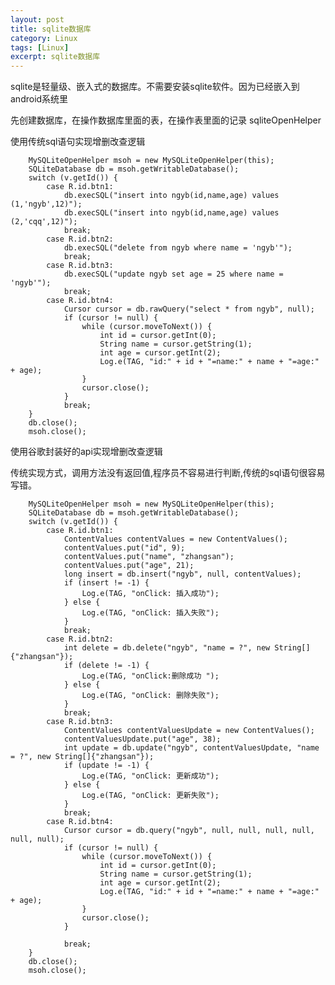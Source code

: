 ```yaml
---
layout: post
title: sqlite数据库
category: Linux
tags: [Linux]
excerpt: sqlite数据库
---
```


sqlite是轻量级、嵌入式的数据库。不需要安装sqlite软件。因为已经嵌入到android系统里

先创建数据库，在操作数据库里面的表，在操作表里面的记录 sqliteOpenHelper 

使用传统sql语句实现增删改查逻辑


        MySQLiteOpenHelper msoh = new MySQLiteOpenHelper(this);
        SQLiteDatabase db = msoh.getWritableDatabase();
        switch (v.getId()) {
            case R.id.btn1:
                db.execSQL("insert into ngyb(id,name,age) values (1,'ngyb',12)");
                db.execSQL("insert into ngyb(id,name,age) values (2,'cqq',12)");
                break;
            case R.id.btn2:
                db.execSQL("delete from ngyb where name = 'ngyb'");
                break;
            case R.id.btn3:
                db.execSQL("update ngyb set age = 25 where name = 'ngyb'");
                break;
            case R.id.btn4:
                Cursor cursor = db.rawQuery("select * from ngyb", null);
                if (cursor != null) {
                    while (cursor.moveToNext()) {
                        int id = cursor.getInt(0);
                        String name = cursor.getString(1);
                        int age = cursor.getInt(2);
                        Log.e(TAG, "id:" + id + "=name:" + name + "=age:" + age);
                    }
                    cursor.close();
                }
                break;
        }
        db.close();
        msoh.close();


使用谷歌封装好的api实现增删改查逻辑

传统实现方式，调用方法没有返回值,程序员不容易进行判断,传统的sql语句很容易写错。

        MySQLiteOpenHelper msoh = new MySQLiteOpenHelper(this);
        SQLiteDatabase db = msoh.getWritableDatabase();
        switch (v.getId()) {
            case R.id.btn1:
                ContentValues contentValues = new ContentValues();
                contentValues.put("id", 9);
                contentValues.put("name", "zhangsan");
                contentValues.put("age", 21);
                long insert = db.insert("ngyb", null, contentValues);
                if (insert != -1) {
                    Log.e(TAG, "onClick: 插入成功");
                } else {
                    Log.e(TAG, "onClick: 插入失败");
                }
                break;
            case R.id.btn2:
                int delete = db.delete("ngyb", "name = ?", new String[]{"zhangsan"});
                if (delete != -1) {
                    Log.e(TAG, "onClick:删除成功 ");
                } else {
                    Log.e(TAG, "onClick: 删除失败");
                }
                break;
            case R.id.btn3:
                ContentValues contentValuesUpdate = new ContentValues();
                contentValuesUpdate.put("age", 38);
                int update = db.update("ngyb", contentValuesUpdate, "name = ?", new String[]{"zhangsan"});
                if (update != -1) {
                    Log.e(TAG, "onClick: 更新成功");
                } else {
                    Log.e(TAG, "onClick: 更新失败");
                }
                break;
            case R.id.btn4:
                Cursor cursor = db.query("ngyb", null, null, null, null, null, null);
                if (cursor != null) {
                    while (cursor.moveToNext()) {
                        int id = cursor.getInt(0);
                        String name = cursor.getString(1);
                        int age = cursor.getInt(2);
                        Log.e(TAG, "id:" + id + "=name:" + name + "=age:" + age);
                    }
                    cursor.close();
                }

                break;
        }
        db.close();
        msoh.close();